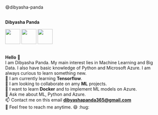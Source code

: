:smile:dibyasha-panda


<br> **Dibyasha Panda** <br>

<a href="https://linkedin.com/"><img src = "https://github.com/DibyashaPanda/dibyasha-panda/blob/master/images/linkedin.png" width = "48" height = "48"></a>
<a href="https://github.com/"><img src = "https://github.com/DibyashaPanda/dibyasha-panda/blob/master/images/git.png" width = "48" height = "48"></a>
<a href="https://gmail.com/"><img src = "https://github.com/DibyashaPanda/dibyasha-panda/blob/master/images/gmail.jpg" width = "48" height = "48"></a>

<br> **Hello** :wave: 
<br> I am Dibyasha Panda. My main interest lies in Machine Learning and Big Data. I also have basic knowledge of Python and Microsoft Azure. I am always curious to learn something new.
<br>:seedling: I am currently learning **Tensorflow**.
<br>:ocean: I am looking to collaborate on amy **ML** projects.
<br>:rose: I want to learn **Docker** and to implement ML models on Azure.
<br>:speech_balloon: Ask me about ML, Python and Azure.
<br>:mailbox: Contact me on this email **dibyashapanda365@gmail.com**
<br>:iphone: Feel free to reach me anytime.
:smile: :hug: 

    
